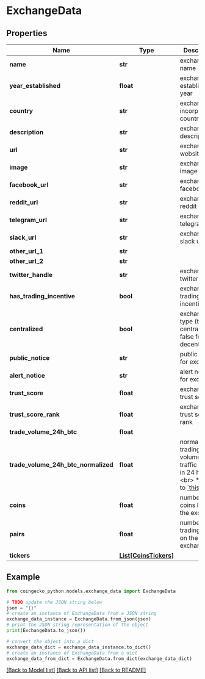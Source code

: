 # ExchangeData


## Properties

Name | Type | Description | Notes
------------ | ------------- | ------------- | -------------
**name** | **str** | exchange name | [optional] 
**year_established** | **float** | exchange established year | [optional] 
**country** | **str** | exchange incorporated country | [optional] 
**description** | **str** | exchange description | [optional] 
**url** | **str** | exchange website url | [optional] 
**image** | **str** | exchange image url | [optional] 
**facebook_url** | **str** | exchange facebook url | [optional] 
**reddit_url** | **str** | exchange reddit url | [optional] 
**telegram_url** | **str** | exchange telegram url | [optional] 
**slack_url** | **str** | exchange slack url | [optional] 
**other_url_1** | **str** |  | [optional] 
**other_url_2** | **str** |  | [optional] 
**twitter_handle** | **str** | exchange twitter handle | [optional] 
**has_trading_incentive** | **bool** | exchange trading incentive | [optional] 
**centralized** | **bool** | exchange type (true for centralized, false for decentralized) | [optional] 
**public_notice** | **str** | public notice for exchange | [optional] 
**alert_notice** | **str** | alert notice for exchange | [optional] 
**trust_score** | **float** | exchange trust score | [optional] 
**trust_score_rank** | **float** | exchange trust score rank | [optional] 
**trade_volume_24h_btc** | **float** |  | [optional] 
**trade_volume_24h_btc_normalized** | **float** | normalized trading volume by traffic in BTC in 24 hours &lt;br&gt; *refers to [&#x60;this blog&#x60;](https://blog.coingecko.com/trust-score/). | [optional] 
**coins** | **float** | number of coins listed on the exchange | [optional] 
**pairs** | **float** | number of trading pairs on the exchange | [optional] 
**tickers** | [**List[CoinsTickers]**](CoinsTickers.md) |  | [optional] 

## Example

```python
from coingecko_python.models.exchange_data import ExchangeData

# TODO update the JSON string below
json = "{}"
# create an instance of ExchangeData from a JSON string
exchange_data_instance = ExchangeData.from_json(json)
# print the JSON string representation of the object
print(ExchangeData.to_json())

# convert the object into a dict
exchange_data_dict = exchange_data_instance.to_dict()
# create an instance of ExchangeData from a dict
exchange_data_from_dict = ExchangeData.from_dict(exchange_data_dict)
```
[[Back to Model list]](../README.md#documentation-for-models) [[Back to API list]](../README.md#documentation-for-api-endpoints) [[Back to README]](../README.md)


